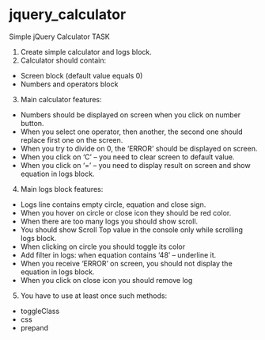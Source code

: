 # jquery_calculator
Simple jQuery Calculator
TASK
1.	Create simple calculator and logs block.
2.	Calculator should contain:
-	Screen block (default value equals 0)
-	Numbers and operators block 
 
3.	Main calculator features:
-	Numbers should be displayed on screen when you click on number button.
 -	When you select one operator, then another, the second one should replace first one on the screen.
-	When you try to divide on 0, the ‘ERROR’ should be displayed on screen.
 -	When you click on ‘C’ – you need to clear screen to default value.
-	When you click on ‘=’ – you need to display result on screen and show equation in logs block.

4.	Main logs block features:
-	Logs line contains empty circle, equation and close sign.
 -	When you hover on circle or close icon they should be red color.
-	When there are too many logs you should show scroll.  
-	You should show Scroll Top value in the console only while scrolling logs block.
 -	When clicking on circle you should toggle its color
 -	Add filter in logs: when equation contains ‘48’ – underline it.
 -	When you receive ‘ERROR’ on screen, you should not display the equation in logs block.
-	When you click on close icon you should remove log

5.	You have to use at least once such methods:
-	toggleClass
-	css
-	prepand
